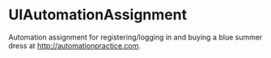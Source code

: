 # UIAutomationAssignment
Automation assignment for registering/logging in and buying a blue summer dress at http://automationpractice.com.
